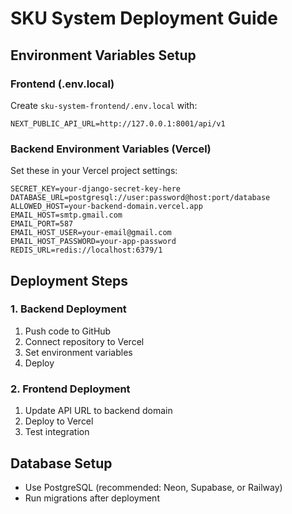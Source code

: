 # SKU System Deployment Guide

## Environment Variables Setup

### Frontend (.env.local)
Create `sku-system-frontend/.env.local` with:
```
NEXT_PUBLIC_API_URL=http://127.0.0.1:8001/api/v1
```

### Backend Environment Variables (Vercel)
Set these in your Vercel project settings:

```
SECRET_KEY=your-django-secret-key-here
DATABASE_URL=postgresql://user:password@host:port/database
ALLOWED_HOST=your-backend-domain.vercel.app
EMAIL_HOST=smtp.gmail.com
EMAIL_PORT=587
EMAIL_HOST_USER=your-email@gmail.com
EMAIL_HOST_PASSWORD=your-app-password
REDIS_URL=redis://localhost:6379/1
```

## Deployment Steps

### 1. Backend Deployment
1. Push code to GitHub
2. Connect repository to Vercel
3. Set environment variables
4. Deploy

### 2. Frontend Deployment
1. Update API URL to backend domain
2. Deploy to Vercel
3. Test integration

## Database Setup
- Use PostgreSQL (recommended: Neon, Supabase, or Railway)
- Run migrations after deployment
